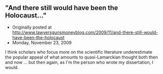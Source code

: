 ## "And there still would have been the Holocaust..."

 * Originally posted at http://www.lawyersgunsmoneyblog.com/2009/11/and-there-still-would-have-been-the-holocaust
 * Monday, November 23, 2009

I think scholars who focus more on the scientific literature underestimate the popular appeal of what amounts to quasi-Lamarckian thought both then and now ... but then again, as I'm the person who wrote my dissertation, I would.